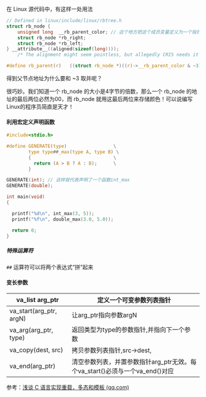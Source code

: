 在 Linux 源代码中，有这样一处用法

```c
// Defined in linux/include/linux/rbtree.h
struct rb_node {
	unsigned long  __rb_parent_color; // 这个地方把这个成员变量定义为一个指针大小的变量
	struct rb_node *rb_right;
	struct rb_node *rb_left;
} __attribute__((aligned(sizeof(long))));
    /* The alignment might seem pointless, but allegedly CRIS needs it */

#define rb_parent(r)   ((struct rb_node *)((r)->__rb_parent_color & ~3))
```

得到父节点地址为什么要和 ~3 取并呢？

很巧妙。我们知道一个 rb_node 的大小是4字节的倍数，那么一个 rb_node 的地址的最后两位必然为00，而 rb_node 就用这最后两位来存储颜色！可以说编写Linux的程序员简直是天才！

#### 利用宏定义声明函数

```c
#include<stdio.h>

#define GENERATE(type)                 \
        type type##_max(type A, type B) \
        {                              \
          return (A > B ? A : B);      \
        }                              

GENERATE(int); // 这样就代表声明了一个函数int_max
GENERATE(double);

int main(void)
{

  printf("%d\n", int_max(3, 5));
  printf("%f\n", double_max(3.0, 5.0));

  return 0;
}
```

##### 特殊运算符 ##

`##` 运算符可以将两个表达式“拼”起来

#### 变长参数

| va_list arg_ptr         | 定义一个可变参数列表指针                                     |
| ----------------------- | ------------------------------------------------------------ |
| va_start(arg_ptr, argN) | 让arg_ptr指向参数argN                                        |
| va_arg(arg_ptr, type)   | 返回类型为type的参数指针,并指向下一个参数                    |
| va_copy(dest, src)      | 拷贝参数列表指针,src->dest,                                  |
| va_end(arg_ptr)         | 清空参数列表，并置参数指针arg_ptr无效。每个va_start()必须与一个va_end()对应 |

参考：[浅谈 C 语言实现重载，多态和模板 (qq.com)](https://mp.weixin.qq.com/s/xFzhMRvwKH8eQ4ODDs_D7A)